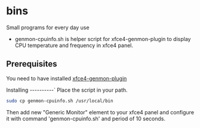 bins
====

Small programs for every day use

  - genmon-cpuinfo.sh is helper script for xfce4-genmon-plugin to display CPU temperature and frequency in xfce4 panel.

Prerequisites
-------------
You need to have installed [xfce4-genmon-plugin](http://goodies.xfce.org/projects/panel-plugins/xfce4-genmon-plugin)

Installing
----------`
Place the script in your path.

```bash
sudo cp genmon-cpuinfo.sh /usr/local/bin
```

Then add new "Generic Monitor" element to your xfce4 panel
and configure it with command 'genmon-cpuinfo.sh' and period of 10 seconds.

